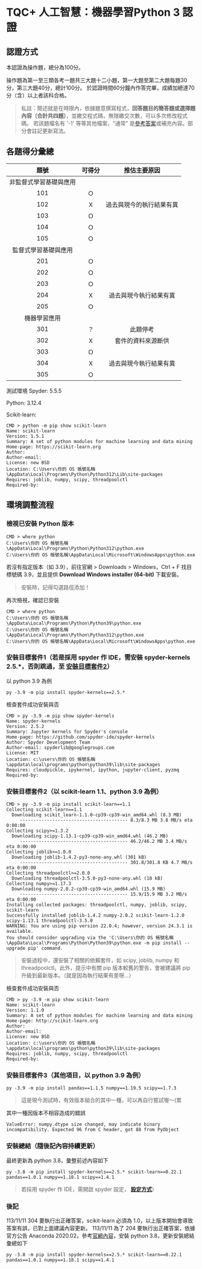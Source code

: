 # **TQC+ 人工智慧：機器學習Python 3** 認證

## 認證方式

本認證為操作題，總分為100分。

操作題為第一至三類各考一題共三大題十二小題，第一大題至第二大題每題30分，第三大題40分，總計100分。
於認證時間60分鐘內作答完畢，成績加總達70分（含）以上者該科合格。

> 私註：簡述就是在時限內，依據題意撰寫程式，**回答題目的簡答題或選擇題內容（合計共四題）**，並繳交程式碼，無限繳交次數，可以多次修改程式碼。
> 若該題檔名有 '-1' 等等其他檔案，"通常" 是[參考答案](https://github.com/babymlin/TQC_AI_Licence/tree/main)或補充內容。部分會註記更新寫法。

## 各題得分彙總

|題號|可得分|推估主要原因|
|:-:|:-:|:-:|
|非監督式學習基礎與應用|
|101|Ｏ||
|102|Ｘ|過去與現今的執行結果有異|
|103|Ｏ||
|104|Ｏ||
|105|Ｏ||
|監督式學習基礎與應用|
|201|Ｏ||
|202|Ｏ||
|203|Ｏ||
|204|Ｘ|過去與現今執行結果有異|
|205|Ｏ||
|機器學習應用|
|301|？|此題停考|
|302|Ｘ|套件的資料來源斷供|
|303|Ｏ||
|304|Ｘ|過去與現今執行結果有異|
|305|Ｏ||

測試環境
Spyder: 5.5.5

Python: 3.12.4

Scikit-learn:
```
CMD > python -m pip show scikit-learn
Name: scikit-learn
Version: 1.5.1
Summary: A set of python modules for machine learning and data mining
Home-page: https://scikit-learn.org
Author:
Author-email:
License: new BSD
Location: C:\Users\你的 OS 帳號名稱\AppData\Local\Programs\Python\Python312\Lib\site-packages
Requires: joblib, numpy, scipy, threadpoolctl
Required-by:

```

## 環境調整流程

### 檢視已安裝 Python 版本
```
CMD > where python
C:\Users\你的 OS 帳號名稱\AppData\Local\Programs\Python\Python312\python.exe
C:\Users\你的 OS 帳號名稱\AppData\Local\Microsoft\WindowsApps\python.exe

```

若沒有指定版本（如 3.9），前往官網 > Downloads > Windows，Ctrl + F 找目標號碼 3.9，並且提供 **Download Windows installer (64-bit)** 下載安裝。
> 安裝時，記得勾選路徑添加！

再次檢視，確認已安裝
```
CMD > where python
C:\Users\你的 OS 帳號名稱\AppData\Local\Programs\Python\Python39\python.exe
C:\Users\你的 OS 帳號名稱\AppData\Local\Programs\Python\Python312\python.exe
C:\Users\你的 OS 帳號名稱\AppData\Local\Microsoft\WindowsApps\python.exe

```

### 安裝目標套件1（若是採用 spyder 作 IDE，需安裝 spyder-kernels 2.5.*，否則跳過，至 **[安裝目標套件2](https://github.com/Li732375/TQC-plus_Artificial-Intelligence-Machine-Learning_Python3/blob/master/README.md#%E5%AE%89%E8%A3%9D%E7%9B%AE%E6%A8%99%E5%A5%97%E4%BB%B62%E4%BB%A5-scikit-learn-11-%E7%82%BA%E4%BE%8B)**） 

以 python 3.9 為例
```
py -3.9 -m pip install spyder-kernels==2.5.*
```

檢查套件成功安裝與否
```
CMD > py -3.9 -m pip show spyder-kernels
Name: spyder-kernels
Version: 2.5.2
Summary: Jupyter kernels for Spyder's console
Home-page: https://github.com/spyder-ide/spyder-kernels
Author: Spyder Development Team
Author-email: spyderlib@googlegroups.com
License: MIT
Location: c:\users\你的 OS 帳號名稱\appdata\local\programs\python\python39\lib\site-packages
Requires: cloudpickle, ipykernel, ipython, jupyter-client, pyzmq
Required-by:

```

### 安裝目標套件2（以 scikit-learn 1.1、python 3.9 為例） 
```
CMD > py -3.9 -m pip install scikit-learn==1.1
Collecting scikit-learn==1.1
  Downloading scikit_learn-1.1.0-cp39-cp39-win_amd64.whl (8.3 MB)
     ---------------------------------------- 8.3/8.3 MB 3.8 MB/s eta 0:00:00
Collecting scipy>=1.3.2
  Downloading scipy-1.13.1-cp39-cp39-win_amd64.whl (46.2 MB)
     ---------------------------------------- 46.2/46.2 MB 3.4 MB/s eta 0:00:00
Collecting joblib>=1.0.0
  Downloading joblib-1.4.2-py3-none-any.whl (301 kB)
     ---------------------------------------- 301.8/301.8 KB 4.7 MB/s eta 0:00:00
Collecting threadpoolctl>=2.0.0
  Downloading threadpoolctl-3.5.0-py3-none-any.whl (18 kB)
Collecting numpy>=1.17.3
  Downloading numpy-2.0.2-cp39-cp39-win_amd64.whl (15.9 MB)
     ---------------------------------------- 15.9/15.9 MB 3.2 MB/s eta 0:00:00
Installing collected packages: threadpoolctl, numpy, joblib, scipy, scikit-learn
Successfully installed joblib-1.4.2 numpy-2.0.2 scikit-learn-1.2.0 scipy-1.13.1 threadpoolctl-3.5.0
WARNING: You are using pip version 22.0.4; however, version 24.3.1 is available.
You should consider upgrading via the 'C:\Users\你的 OS 帳號名稱\AppData\Local\Programs\Python\Python39\python.exe -m pip install --upgrade pip' command.

```

> 安裝過程中，還安裝了相關的依賴套件，如 scipy, joblib, numpy 和 threadpoolctl。此外，提示中有關 pip 版本較舊的警告，會被建議將 pip 升級到最新版本。（就是因為執行結果有差呀...）


檢查套件成功安裝與否
```
CMD > py -3.9 -m pip show scikit-learn
Name: scikit-learn
Version: 1.1.0
Summary: A set of python modules for machine learning and data mining
Home-page: http://scikit-learn.org
Author:
Author-email:
License: new BSD
Location: c:\users\你的 OS 帳號名稱\appdata\local\programs\python\python39\lib\site-packages
Requires: joblib, numpy, scipy, threadpoolctl
Required-by:

```

### 安裝目標套件3（其他項目，以 python 3.9 為例）
```
py -3.9 -m pip install pandas==1.1.5 numpy==1.19.5 scipy==1.7.3
```

> 這是現今測試時，有效版本組合的其中一種，可以再自行嘗試喔～(累

其中一種因版本不相容造成的錯誤
```
ValueError: numpy.dtype size changed, may indicate binary incompatibility. Expected 96 from C header, got 88 from PyObject
```

### 安裝總結（隨後記內容持續更新）
最終更新為 python 3.8，彙整前述內容如下
```
py -3.8 -m pip install spyder-kernels==2.5.* scikit-learn==0.22.1 pandas==1.0.1 numpy==1.18.1 scipy==1.4.1
```

> 若採用 spyder 作 IDE，需開啟 spyder 設定， **[設定方式](https://youtu.be/miJOoagmWAw)**） 


### 後記
113/11/11 304 要執行出正確答案，scikit-learn 必須為 1.0，以上版本開始會導致答案有誤，已對上面建議內容更新。
113/11/11 為了 204 要執行出正確答案，依據官方公告 Anaconda 2020.02，參考[官網內容](https://docs.anaconda.com/anaconda/release-notes/#anaconda-2020-02-mar-11-2020)，安裝 python 3.8，更新安裝總結彙總如下
```
py -3.8 -m pip install spyder-kernels==2.5.* scikit-learn==0.22.1 pandas==1.0.1 numpy==1.18.1 scipy==1.4.1
```
